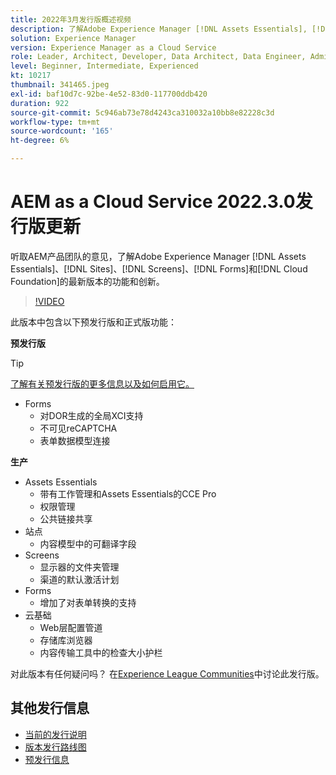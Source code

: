 ```yaml
---
title: 2022年3月发行版概述视频
description: 了解Adobe Experience Manager [!DNL Assets Essentials], [!DNL Sites], [!DNL Screens], [!DNL Forms] 和 [!DNL Cloud Foundation]的2022-3-0发行版的最新功能和创新。
solution: Experience Manager
version: Experience Manager as a Cloud Service
role: Leader, Architect, Developer, Data Architect, Data Engineer, Admin, User
level: Beginner, Intermediate, Experienced
kt: 10217
thumbnail: 341465.jpeg
exl-id: baf10d7c-92be-4e52-83d0-117700ddb420
duration: 922
source-git-commit: 5c946ab73e78d4243ca310032a10bb8e82228c3d
workflow-type: tm+mt
source-wordcount: '165'
ht-degree: 6%

---
```


# AEM as a Cloud Service 2022.3.0发行版更新

听取AEM产品团队的意见，了解Adobe Experience Manager [!DNL Assets Essentials]、[!DNL Sites]、[!DNL Screens]、[!DNL Forms]和[!DNL Cloud Foundation]的最新版本的功能和创新。

>[!VIDEO](https://video.tv.adobe.com/v/341465/?quality=12&learn=on)

此版本中包含以下预发行版和正式版功能：

**预发行版**

>[!TIP]
>
>[了解有关预发行版的更多信息以及如何启用它。](https://experienceleague.adobe.com/docs/experience-manager-cloud-service/content/release-notes/prerelease.html?lang=zh-Hans)

* Forms
   * 对DOR生成的全局XCI支持
   * 不可见reCAPTCHA
   * 表单数据模型连接

**生产**

* Assets Essentials
   * 带有工作管理和Assets Essentials的CCE Pro
   * 权限管理
   * 公共链接共享
* 站点
   * 内容模型中的可翻译字段
* Screens
   * 显示器的文件夹管理
   * 渠道的默认激活计划
* Forms
   * 增加了对表单转换的支持
* 云基础
   * Web层配置管道
   * 存储库浏览器
   * 内容传输工具中的检查大小护栏

对此版本有任何疑问吗？  在[Experience League Communities](https://experienceleaguecommunities.adobe.com/t5/adobe-experience-manager/aem-as-a-cloud-service-2022-3-0-release-update/td-p/449599)中讨论此发行版。

## 其他发行信息

* [当前的发行说明](https://experienceleague.adobe.com/docs/experience-manager-cloud-service/content/release-notes/home.html?lang=zh-Hans)
* [版本发行路线图](https://experienceleague.adobe.com/docs/experience-manager-release-information/aem-release-updates/update-releases-roadmap.html?lang=zh-Hans)
* [预发行信息](https://experienceleague.adobe.com/docs/experience-manager-cloud-service/content/release-notes/prerelease.html?lang=zh-Hans)
